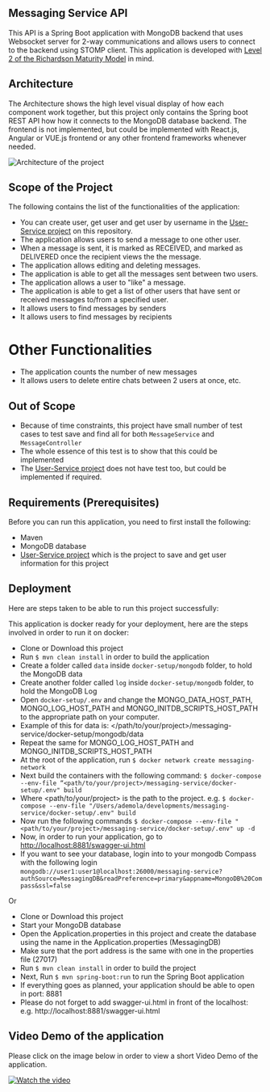 ## Messaging Service API
This API is a Spring Boot application with MongoDB backend that uses Websocket server for 2-way communications and allows users to connect to the backend using STOMP client. This application is developed with [Level 2 of the Richardson Maturity Model](https://martinfowler.com/articles/richardsonMaturityModel.html) in mind.


## Architecture
The Architecture shows the high level visual display of how each component work together, but this project only contains the Spring boot REST API how how it connects to the MongoDB database backend. The frontend is not implemented, but could be implemented with React.js, Angular or VUE.js frontend or any other frontend frameworks whenever needed.

![Architecture of the project](https://persistentminds.com/wp-content/uploads/2021/04/Messaging-Service.png)

## Scope of the Project
The following contains the list of the functionalities of the application:
* You can create user, get user and get user by username in the [User-Service project](https://github.com/ademolakazeem/user-service.git) on this repository.
* The application allows users to send a message to one other user.
* When a message is sent, it is marked as RECEIVED, and marked as DELIVERED once the recipient views the the message.
* The application allows editing and deleting messages.
* The application is able to get all the messages sent between two users.
* The application allows a user to "like" a message.
* The application  is able to get a list of other users that have sent or received messages to/from a specified user.
* It allows users to find messages by senders
* It allows users to find messages by recipients
# Other Functionalities
* The application counts the number of new messages
* It allows users to delete entire chats between 2 users at once, etc.

## Out of Scope
* Because of time constraints, this project have small number of test cases to test save and find all for both `MessageService` and `MessageController`
* The whole essence of this test is to show that this could be implemented
* The [User-Service project](https://github.com/ademolakazeem/user-service.git) does not have test too, but could be implemented if required.

## Requirements  (Prerequisites)
Before you can run this application, you need to first install the following:
* Maven
* MongoDB database
* [User-Service project](https://github.com/ademolakazeem/user-service.git) which is the project to save and get user information for this project

## Deployment
Here are steps taken to be able to run this project successfully:

This application is docker ready for your deployment, here are the steps involved in order to run it on docker:

* Clone or Download this project
* Run `$ mvn clean install` in order to build the application
* Create a folder called  `data` inside  `docker-setup/mongodb` folder, to hold the MongoDB data
* Create another folder called  `log` inside  `docker-setup/mongodb` folder, to hold the MongoDB Log
* Open `docker-setup/.env` and change the MONGO_DATA_HOST_PATH, MONGO_LOG_HOST_PATH and MONGO_INITDB_SCRIPTS_HOST_PATH to the appropriate path on your computer.
* Example of this for data is: </path/to/your/project>/messaging-service/docker-setup/mongodb/data  
* Repeat the same for MONGO_LOG_HOST_PATH and MONGO_INITDB_SCRIPTS_HOST_PATH
* At the root of the application, run `$ docker network create messaging-network`
* Next build the containers with the following command: `$ docker-compose --env-file “<path/to/your/project>/messaging-service/docker-setup/.env" build`
* Where <path/to/your/project> is the path to the project. e.g. `$ docker-compose --env-file "/Users/ademola/developments/messaging-service/docker-setup/.env" build`
* Now run the following commands `$ docker-compose --env-file "<path/to/your/project>/messaging-service/docker-setup/.env" up -d`
* Now, in order to run your application, go to [http://localhost:8881/swagger-ui.html](http://localhost:8881/swagger-ui.html) 
* If you want to see your database, login into to your mongodb Compass with the following login `mongodb://user1:user1@localhost:26000/messaging-service?authSource=MessagingDB&readPreference=primary&appname=MongoDB%20Compass&ssl=false`


Or

* Clone or Download this project
* Start your MongoDB database
* Open the Application.properties in this project and create the database using the name in the Application.properties (MessagingDB)
* Make sure that the port address is the same with one in the properties file (27017)
* Run `$ mvn clean install` in order to build the project
* Next, Run `$ mvn spring-boot:run` to run the Spring Boot application
* If everything goes as planned, your application should be able to open in port: 8881
* Please do not forget to add swagger-ui.html in front of the localhost: e.g. http://localhost:8881/swagger-ui.html

## Video Demo of the application
Please click on the image below in order to view a short Video Demo of the application.

[![Watch the video](https://persistentminds.com/wp-content/uploads/2021/04/Messaging-Service.png)](https://youtu.be/RSD8-FDedQo)

